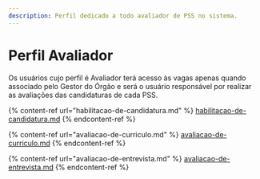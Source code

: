 ```yaml
---
description: Perfil dedicado a todo avaliador de PSS no sistema.
---
```


# Perfil Avaliador

Os usuários cujo perfil é Avaliador terá acesso às vagas apenas quando associado pelo Gestor do Órgão e será o usuário responsável por realizar as avaliações das candidaturas de cada PSS.

{% content-ref url="habilitacao-de-candidatura.md" %}
[habilitacao-de-candidatura.md](habilitacao-de-candidatura.md)
{% endcontent-ref %}

{% content-ref url="avaliacao-de-curriculo.md" %}
[avaliacao-de-curriculo.md](avaliacao-de-curriculo.md)
{% endcontent-ref %}

{% content-ref url="avaliacao-de-entrevista.md" %}
[avaliacao-de-entrevista.md](avaliacao-de-entrevista.md)
{% endcontent-ref %}



